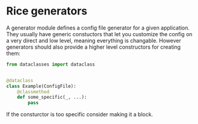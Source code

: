 # Rice generators

A generator module defines a config file generator for a given application. They usually have generic constuctors that let you customize the config on a very direct and low level, meaning everything is changable. However generators should also provide a higher level constructors for creating them:

```py
from dataclasses import dataclass


@dataclass
class Example(ConfigFile):
    @classmethod
    def some_specific(_, ...):
        pass
```

If the consturctor is too specific consider making it a block.

